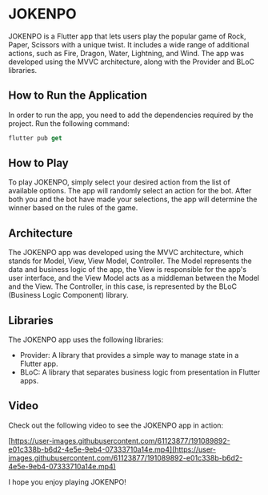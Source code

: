 # JOKENPO

JOKENPO is a Flutter app that lets users play the popular game of Rock, Paper, Scissors with a unique twist. It includes a wide range of additional actions, such as Fire, Dragon, Water, Lightning, and Wind. The app was developed using the MVVC architecture, along with the Provider and BLoC libraries.

## How to Run the Application

In order to run the app, you need to add the dependencies required by the project. Run the following command:

``` dart
flutter pub get
```

## How to Play

To play JOKENPO, simply select your desired action from the list of available options. The app will randomly select an action for the bot. After both you and the bot have made your selections, the app will determine the winner based on the rules of the game.

## Architecture

The JOKENPO app was developed using the MVVC architecture, which stands for Model, View, View Model, Controller. The Model represents the data and business logic of the app, the View is responsible for the app's user interface, and the View Model acts as a middleman between the Model and the View. The Controller, in this case, is represented by the BLoC (Business Logic Component) library.

## Libraries

The JOKENPO app uses the following libraries:

-   Provider: A library that provides a simple way to manage state in a Flutter app.
-   BLoC: A library that separates business logic from presentation in Flutter apps.

## Video

Check out the following video to see the JOKENPO app in action:

[https://user-images.githubusercontent.com/61123877/191089892-e01c338b-b6d2-4e5e-9eb4-07333710a14e.mp4](https://user-images.githubusercontent.com/61123877/191089892-e01c338b-b6d2-4e5e-9eb4-07333710a14e.mp4)

I hope you enjoy playing JOKENPO!